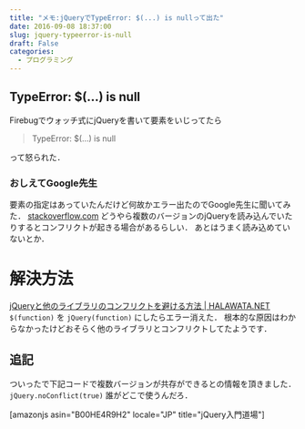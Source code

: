 ```yaml
---
title: "メモ:jQueryでTypeError: $(...) is nullって出た"
date: 2016-09-08 18:37:00
slug: jquery-typeerror-is-null
draft: False
categories:
  - プログラミング
---
```


## TypeError: $(...) is null

Firebugでウォッチ式にjQueryを書いて要素をいじってたら 

> TypeError: $(...) is null

って怒られた． 

### おしえてGoogle先生

要素の指定はあっていたんだけど何故かエラー出たのでGoogle先生に聞いてみた．  [stackoverflow.com](http://stackoverflow.com/questions/16171681/typeerror-is-null-whats-going-on) どうやら複数のバージョンのjQueryを読み込んでいたりするとコンフリクトが起きる場合があるらしい． あとはうまく読み込めていないとか． 

# 解決方法

[jQueryと他のライブラリのコンフリクトを避ける方法 | HALAWATA.NET](https://www.halawata.net/2011/10/jquery-noconflict/) `$(function)` を `jQuery(function)` にしたらエラー消えた． 根本的な原因はわからなかったけどおそらく他のライブラリとコンフリクトしてたようです． 

## 追記

ついったで下記コードで複数バージョンが共存ができるとの情報を頂きました． `jQuery.noConflict(true)` 誰がどこで使うんだろ． 

[amazonjs asin="B00HE4R9H2" locale="JP" title="jQuery入門道場"]
